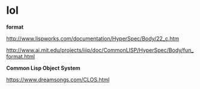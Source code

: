 # lol

**format**

http://www.lispworks.com/documentation/HyperSpec/Body/22_c.htm

http://www.ai.mit.edu/projects/iiip/doc/CommonLISP/HyperSpec/Body/fun_format.html

**Common Lisp Object System**

https://www.dreamsongs.com/CLOS.html
